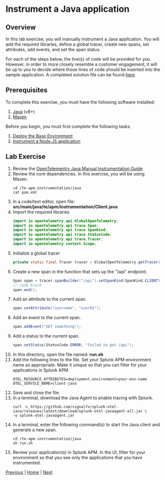 # Instrument a Java application

## Overview

In this lab exercise, you will manually instrument a Java application. You will add the required libraries, define a global tracer, create new spans, set attributes, add events, and set the span status.

For each of the steps below, the line(s) of code will be provided for you. However, in order to more closely resemble a customer engagement, it will be up to you to decide where those lines of code should be inserted into the sample application. A completed solution file can be found [here](../solutions/Client.java).

## Prerequisites

To complete this exercise, you must have the following software installed:

1. [Java](https://openjdk.java.net/) (v8+)
1. [Maven](https://maven.apache.org/)

Before you begin, you must first complete the following tasks:

1. [Deploy the Base Environment](../base/README.md)
1. [Instrument a Node.JS application](../nodejs/README.md)

## Lab Exercise

1. Review the [OpenTelementry Java Manual Instrumentation Guide](https://opentelemetry.io/docs/java/manual_instrumentation/)
1. Review the core dependencies. In this exercise, you will be using Maven.
    ```
    cd /te-apm-instrumentation/java
    cat pom.xml
    ```
1. In a code/text editor, open file: **src/main/java/te/apm/instrumentation/Client.java**
1. Import the required libraries
    ```java
    import io.opentelemetry.api.GlobalOpenTelemetry;
    import io.opentelemetry.api.trace.Span;
    import io.opentelemetry.api.trace.SpanKind;
    import io.opentelemetry.api.trace.StatusCode;
    import io.opentelemetry.api.trace.Tracer;
    import io.opentelemetry.context.Scope;
    ```
1. Initialize a global tracer
    ```java
    private static final Tracer tracer = GlobalOpenTelemetry.getTracer("te-apm");
    ```
1. Create a new span in the function that sets up the "/api" endpoint.
    ```java
    Span span = tracer.spanBuilder("/api").setSpanKind(SpanKind.CLIENT).startSpan();
    // code block
    span.end();
    ```
1. Add an attribute to the current span.
    ```java
    span.setAttribute("username", "user01");
    ```
1. Add an event to the current span.
    ```java
    span.addEvent("GET something");
    ```
1. Add a status to the current span.
    ```java
    span.setStatus(StatusCode.ERROR, "failed to get /api");
    ```
1. In this directory, open the file named: **run.sh**
1. Add the following lines to the file. Set your Splunk APM environment name as appropriate. Make it unique so that you can filter for your applications in Splunk APM.
    ```
    OTEL_RESOURCE_ATTRIBUTES=deployment.environment=your-env-name
    OTEL_SERVICE_NAME=client-java
    ```
1. Save and close the file.
1. In a terminal, download the Java Agent to enable tracing with Splunk.
    ```
    curl -L https://github.com/signalfx/splunk-otel-java/releases/latest/download/splunk-otel-javaagent-all.jar \
    -o splunk-otel-javaagent.jar
    ```
1. In a terminal, enter the following command(s) to start the Java client and generate a new span.
    ```
    cd /te-apm-instrumentation/java
    sh run.sh
    ```
1. Review your application(s) in Splunk APM. In the UI, filter for your environment so that you see only the applications that you have instrumented.

[Previous](../nodejs/README.md) | [Home](../README.md) | [Next](../python/README.md)